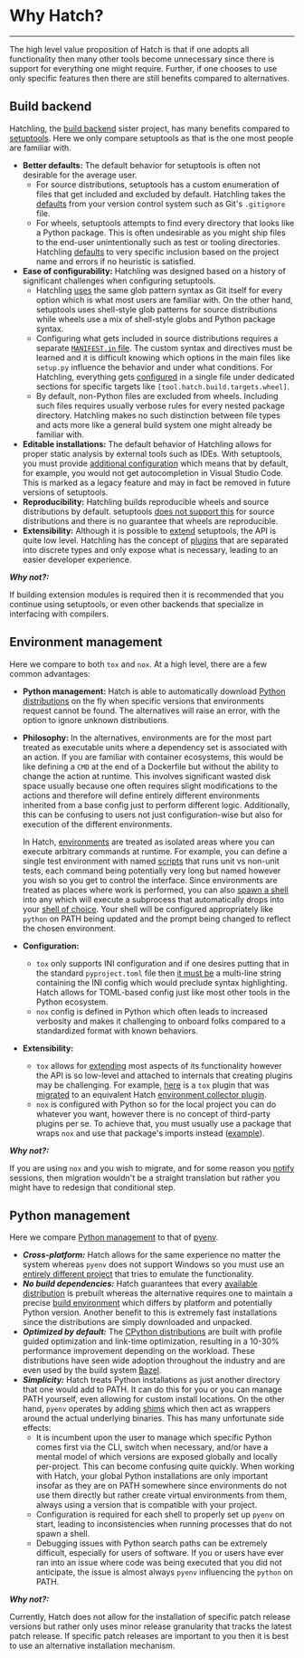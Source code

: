 # Why Hatch?

-----

The high level value proposition of Hatch is that if one adopts all functionality then many other tools become unnecessary since there is support for everything one might require. Further, if one chooses to use only specific features then there are still benefits compared to alternatives.

## Build backend

Hatchling, the [build backend](config/build.md#build-system) sister project, has many benefits compared to [setuptools](https://github.com/pypa/setuptools). Here we only compare setuptools as that is the one most people are familiar with.

- **Better defaults:** The default behavior for setuptools is often not desirable for the average user.
    - For source distributions, setuptools has a custom enumeration of files that get included and excluded by default. Hatchling takes the [defaults](plugins/builder/sdist.md#default-file-selection) from your version control system such as Git's `.gitignore` file.
    - For wheels, setuptools attempts to find every directory that looks like a Python package. This is often undesirable as you might ship files to the end-user unintentionally such as test or tooling directories. Hatchling [defaults](plugins/builder/wheel.md#default-file-selection) to very specific inclusion based on the project name and errors if no heuristic is satisfied.
- **Ease of configurability:** Hatchling was designed based on a history of significant challenges when configuring setuptools.
    - Hatchling [uses](config/build.md#patterns) the same glob pattern syntax as Git itself for every option which is what most users are familiar with. On the other hand, setuptools uses shell-style glob patterns for source distributions while wheels use a mix of shell-style globs and Python package syntax.
    - Configuring what gets included in source distributions requires a separate [`MANIFEST.in` file](https://setuptools.pypa.io/en/latest/userguide/miscellaneous.html#using-manifest-in). The custom syntax and directives must be learned and it is difficult knowing which options in the main files like `setup.py` influence the behavior and under what conditions. For Hatchling, everything gets [configured](config/build.md) in a single file under dedicated sections for specific targets like `[tool.hatch.build.targets.wheel]`.
    - By default, non-Python files are excluded from wheels. Including such files requires usually verbose rules for every nested package directory. Hatchling makes no such distinction between file types and acts more like a general build system one might already be familiar with.
- **Editable installations:** The default behavior of Hatchling allows for proper static analysis by external tools such as IDEs. With setuptools, you must provide [additional configuration](https://setuptools.pypa.io/en/latest/userguide/development_mode.html#legacy-behavior) which means that by default, for example, you would not get autocompletion in Visual Studio Code. This is marked as a legacy feature and may in fact be removed in future versions of setuptools.
- **Reproducibility:** Hatchling builds reproducible wheels and source distributions by default. setuptools [does not support this](https://github.com/pypa/setuptools/issues/2133) for source distributions and there is no guarantee that wheels are reproducible.
- **Extensibility:** Although it is possible to [extend](https://setuptools.pypa.io/en/latest/userguide/extension.html) setuptools, the API is quite low level. Hatchling has the concept of [plugins](https://hatch.pypa.io/latest/plugins/about/) that are separated into discrete types and only expose what is necessary, leading to an easier developer experience.

***Why not?:***

If building extension modules is required then it is recommended that you continue using setuptools, or even other backends that specialize in interfacing with compilers.

## Environment management

Here we compare to both `tox` and `nox`. At a high level, there are a few common advantages:

- **Python management:** Hatch is able to automatically download [Python distributions](plugins/environment/virtual.md#internal-distributions) on the fly when specific versions that environments request cannot be found. The alternatives will raise an error, with the option to ignore unknown distributions.
- **Philosophy:** In the alternatives, environments are for the most part treated as executable units where a dependency set is associated with an action. If you are familiar with container ecosystems, this would be like defining a `CMD` at the end of a Dockerfile but without the ability to change the action at runtime. This involves significant wasted disk space usually because one often requires slight modifications to the actions and therefore will define entirely different environments inherited from a base config just to perform different logic. Additionally, this can be confusing to users not just configuration-wise but also for execution of the different environments.

    In Hatch, [environments](environment.md) are treated as isolated areas where you can execute arbitrary commands at runtime. For example, you can define a single test environment with named [scripts](config/environment/overview.md#scripts) that runs unit vs non-unit tests, each command being potentially very long but named however you wish so you get to control the interface. Since environments are treated as places where work is performed, you can also [spawn a shell](environment.md#entering-environments) into any which will execute a subprocess that automatically drops into your [shell of choice](config/hatch.md#shell). Your shell will be configured appropriately like `python` on PATH being updated and the prompt being changed to reflect the chosen environment.

- **Configuration:**
    - `tox` only supports INI configuration and if one desires putting that in the standard `pyproject.toml` file then [it must be](https://tox.wiki/en/4.11.4/config.html#pyproject-toml) a multi-line string containing the INI config which would preclude syntax highlighting. Hatch allows for TOML-based config just like most other tools in the Python ecosystem.
    - `nox` config is defined in Python which often leads to increased verbosity and makes it challenging to onboard folks compared to a standardized format with known behaviors.
- **Extensibility:**
    - `tox` allows for [extending](https://tox.wiki/en/4.11.4/plugins_api.html) most aspects of its functionality however the API is so low-level and attached to internals that creating plugins may be challenging. For example, [here](https://github.com/DataDog/integrations-core/blob/4f4cf10613797e97e7155c75859532a0732d1dff/datadog_checks_dev/datadog_checks/dev/plugin/tox.py) is a `tox` plugin that was [migrated](https://github.com/DataDog/integrations-core/blob/4eb2a1d530bcf810542cf9e45b48fadc7057301c/datadog_checks_dev/datadog_checks/dev/plugin/hatch/environment_collector.py#L100-L148) to an equivalent Hatch [environment collector plugin](plugins/environment-collector/reference.md).
    - `nox` is configured with Python so for the local project you can do whatever you want, however there is no concept of third-party plugins per se. To achieve that, you must usually use a package that wraps `nox` and use that package's imports instead ([example](https://github.com/cjolowicz/nox-poetry)).

***Why not?:***

If you are using `nox` and you wish to migrate, and for some reason you [notify](https://nox.thea.codes/en/stable/config.html#nox.sessions.Session.notify) sessions, then migration wouldn't be a straight translation but rather you might have to redesign that conditional step.

## Python management

Here we compare [Python management](tutorials/python/manage.md) to that of [pyenv](https://github.com/pyenv/pyenv).

- ***Cross-platform:*** Hatch allows for the same experience no matter the system whereas `pyenv` does not support Windows so you must use an [entirely different project](https://github.com/pyenv-win/pyenv-win) that tries to emulate the functionality.
- ***No build dependencies:*** Hatch guarantees that every [available distribution](cli/reference.md#hatch-python-show) is prebuilt whereas the alternative requires one to maintain a precise [build environment](https://github.com/pyenv/pyenv/wiki#suggested-build-environment) which differs by platform and potentially Python version. Another benefit to this is extremely fast installations since the distributions are simply downloaded and unpacked.
- ***Optimized by default:*** The [CPython distributions](plugins/environment/virtual.md#cpython) are built with profile guided optimization and link-time optimization, resulting in a 10-30% performance improvement depending on the workload. These distributions have seen wide adoption throughout the industry and are even used by the build system [Bazel](https://bazel.build).
- ***Simplicity:*** Hatch treats Python installations as just another directory that one would add to PATH. It can do this for you or you can manage PATH yourself, even allowing for custom install locations. On the other hand, `pyenv` operates by adding [shims](https://github.com/pyenv/pyenv/tree/74a2523c97d2e5c1dbdca7b58f3372324ccad4e6#understanding-shims) which then act as wrappers around the actual underlying binaries. This has many unfortunate side effects:
    - It is incumbent upon the user to manage which specific Python comes first via the CLI, switch when necessary, and/or have a mental model of which versions are exposed globally and locally per-project. This can become confusing quite quickly. When working with Hatch, your global Python installations are only important insofar as they are on PATH somewhere since environments do not use them directly but rather create virtual environments from them, always using a version that is compatible with your project.
    - Configuration is required for each shell to properly set up `pyenv` on start, leading to inconsistencies when running processes that do not spawn a shell.
    - Debugging issues with Python search paths can be extremely difficult, especially for users of software. If you or users have ever ran into an issue where code was being executed that you did not anticipate, the issue is almost always `pyenv` influencing the `python` on PATH.

***Why not?:***

Currently, Hatch does not allow for the installation of specific patch release versions but rather only uses minor release granularity that tracks the latest patch release. If specific patch releases are important to you then it is best to use an alternative installation mechanism.
